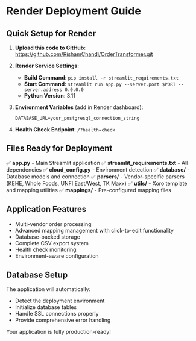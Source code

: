 # Render Deployment Guide

## Quick Setup for Render

1. **Upload this code to GitHub**: https://github.com/RishamChandi/OrderTransformer.git

2. **Render Service Settings**:
   - **Build Command**: `pip install -r streamlit_requirements.txt`
   - **Start Command**: `streamlit run app.py --server.port $PORT --server.address 0.0.0.0`
   - **Python Version**: 3.11

3. **Environment Variables** (add in Render dashboard):
   ```
   DATABASE_URL=your_postgresql_connection_string
   ```

4. **Health Check Endpoint**: `/?health=check`

## Files Ready for Deployment

✅ **app.py** - Main Streamlit application
✅ **streamlit_requirements.txt** - All dependencies
✅ **cloud_config.py** - Environment detection
✅ **database/** - Database models and connection
✅ **parsers/** - Vendor-specific parsers (KEHE, Whole Foods, UNFI East/West, TK Maxx)
✅ **utils/** - Xoro template and mapping utilities
✅ **mappings/** - Pre-configured mapping files

## Application Features

- Multi-vendor order processing
- Advanced mapping management with click-to-edit functionality
- Database-backed storage
- Complete CSV export system
- Health check monitoring
- Environment-aware configuration

## Database Setup

The application will automatically:
- Detect the deployment environment
- Initialize database tables
- Handle SSL connections properly
- Provide comprehensive error handling

Your application is fully production-ready!